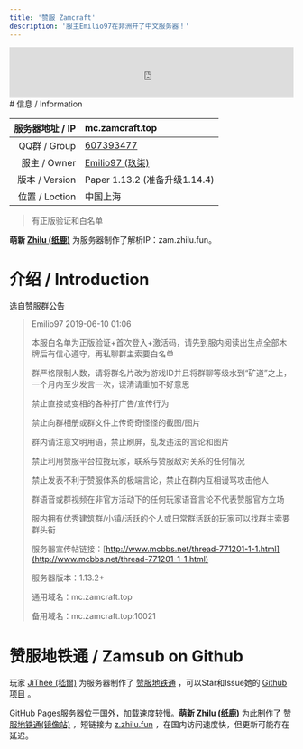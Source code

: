 ```yaml
---
title: '赞服 Zamcraft'
description: '服主Emilio97在非洲开了中文服务器！'
---
```


<iframe style="width:728px;height:90px;max-width:100%;border:none;display:block;margin:auto" src="https://namemc.com/server/mc.zamcraft.top/embed" width="728" height="90"></iframe>
# 信息 / Information

|      服务器地址 / IP | mc.zamcraft.top                                              |
| -------------------: | :----------------------------------------------------------- |
|         QQ群 / Group | [607393477](https://jq.qq.com/?_wv=1027&k=510OHpV)           |
|         服主 / Owner | [Emilio97 (玖柒)](https://zh-cn.namemc.com/profile/Emilio97.2) |
|       版本 / Version | Paper 1.13.2 (准备升级1.14.4)                                |
|       位置 / Loction | 中国上海                                                     |

> 有正版验证和白名单

**萌新 [Zhilu (纸鹿)](https://zh-cn.namemc.com/profile/Zhilu.2)** 为服务器制作了解析IP：zam.zhilu.fun。


# 介绍 / Introduction

选自赞服群公告

> Emilio97 2019-06-10 01:06
>
> 本服白名单为正版验证+首次登入+激活码，请先到服内阅读出生点全部木牌后有信心遵守，再私聊群主索要白名单
>
> 群严格限制人数，请将群名片改为游戏ID并且将群聊等级水到“矿道”之上，一个月内至少发言一次，误清请重加不好意思
>
>
> 禁止直接或变相的各种打广告/宣传行为
>
> 禁止向群相册或群文件上传奇奇怪怪的截图/图片
>
> 群内请注意文明用语，禁止刷屏，乱发违法的言论和图片
>
> 禁止利用赞服平台拉拢玩家，联系与赞服敌对关系的任何情况
>
> 禁止发表不利于赞服体系的极端言论，禁止在群内互相谩骂攻击他人
>
> 群语音或群视频在非官方活动下的任何玩家语音言论不代表赞服官方立场
>
> 服内拥有优秀建筑群/小镇/活跃的个人或日常群活跃的玩家可以找群主索要群头衔
>
> 服务器宣传帖链接：[http://www.mcbbs.net/thread-771201-1-1.html](http://www.mcbbs.net/thread-771201-1-1.html)
>
> 服务器版本：1.13.2+
>
> 通用域名：mc.zamcraft.top
>
> 备用域名：mc.zamcraft.top:10021



# 赞服地铁通 / Zamsub on Github

玩家 [JiThee (嵇爾)](https://zh-cn.namemc.com/profile/JiThee.1) 为服务器制作了 [赞服地铁通](http://zamsub.JiThee.name) ，可以Star和Issue她的 [Github项目](https://github.com/JiYouMCC/zamsub) 。

GitHub Pages服务器位于国外，加载速度较慢。**萌新 [Zhilu (纸鹿)](https://zh-cn.namemc.com/profile/Zhilu.2)** 为此制作了 [赞服地铁通(镜像站)](http://l33z22l11.gitee.io/zamsub/) ，短链接为 [z.zhilu.fun](http://z.zhilu.fun) ，在国内访问速度快，但更新可能存在延迟。

